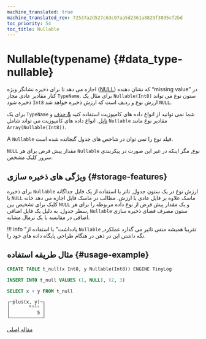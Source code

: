 ```yaml
---
machine_translated: true
machine_translated_rev: 72537a2d527c63c07aa5d2361a8829f3895cf2bd
toc_priority: 54
toc_title: Nullable
---
```


# Nullable(typename) {#data_type-nullable}

اجازه می دهد تا برای ذخیره نشانگر ویژه ([NULL](../../sql-reference/syntax.md)) که نشان دهنده “missing value” در کنار مقادیر عادی مجاز `TypeName`. برای مثال یک `Nullable(Int8)` ستون نوع می تواند ذخیره شود `Int8` ارزش نوع و ردیف است که ارزش ذخیره خواهد شد `NULL`.

برای یک `TypeName` شما نمی توانید از انواع داده های کامپوزیت استفاده کنید [& حذف](array.md) و [تاپل](tuple.md). انواع داده های کامپوزیت می تواند شامل `Nullable` مقادیر نوع مانند `Array(Nullable(Int8))`.

A `Nullable` فیلد نوع را نمی توان در شاخص های جدول گنجانده شده است.

`NULL` مقدار پیش فرض برای هر `Nullable` نوع, مگر اینکه در غیر این صورت در پیکربندی سرور کلیک مشخص.

## ویژگی های ذخیره سازی {#storage-features}

برای ذخیره `Nullable` ارزش نوع در یک ستون جدول, تاتر با استفاده از یک فایل جداگانه با `NULL` ماسک علاوه بر فایل عادی با ارزش. مطالب در ماسک فایل اجازه می دهد خانه کلیک برای تشخیص بین `NULL` و یک مقدار پیش فرض از نوع داده مربوطه را برای هر سطر جدول. به دلیل یک فایل اضافی, `Nullable` ستون مصرف فضای ذخیره سازی اضافی در مقایسه با یک نرمال مشابه.

!!! info "یادداشت"
    با استفاده از `Nullable` تقریبا همیشه منفی تاثیر می گذارد عملکرد, نگه داشتن این در ذهن در هنگام طراحی پایگاه داده های خود را.

## مثال طریقه استفاده {#usage-example}

``` sql
CREATE TABLE t_null(x Int8, y Nullable(Int8)) ENGINE TinyLog
```

``` sql
INSERT INTO t_null VALUES (1, NULL), (2, 3)
```

``` sql
SELECT x + y FROM t_null
```

``` text
┌─plus(x, y)─┐
│       ᴺᵁᴸᴸ │
│          5 │
└────────────┘
```

[مقاله اصلی](https://clickhouse.tech/docs/en/data_types/nullable/) <!--hide-->
